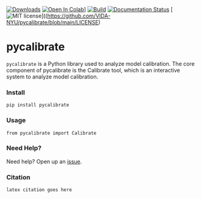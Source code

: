 [![Downloads](https://static.pepy.tech/personalized-badge/pycalibrate?period=total&units=international_system&left_color=grey&right_color=blue&left_text=Downloads)](https://pepy.tech/project/pycalibrate) [![Open In Colab](https://colab.research.google.com/assets/colab-badge.svg)](https://colab.research.google.com/...)]
 [![Build](https://github.com/VIDA-NYU/pycalibrate/actions/workflows/build.yml/badge.svg)](https://github.com/VIDA-NYU/pycalibrate/actions/workflows/build.yml) [![Documentation Status](https://readthedocs.org/projects/pycalibrate/badge/?version=latest)](https://pycalibrate.readthedocs.io/en/latest/?badge=latest) [![MIT license](https://img.shields.io/badge/License-MIT-blue.svg)]((https://github.com/VIDA-NYU/pycalibrate/blob/main/LICENSE)

# pycalibrate
`pycalibrate` is a Python library used to analyze model calibration. The core component of pycalibrate is the Calibrate tool, which is an interactive system to analyze model calibration.

### Install
```
pip install pycalibrate
```

### Usage
```
from pycalibrate import Calibrate
```

### Need Help?
Need help? Open up an [issue](https://github.com/VIDA-NYU/pycalibrate/issues).

### Citation

```
latex citation goes here
```
